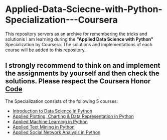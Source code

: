 # Applied-Data-Sciecne-with-Python-Specialization---Coursera
This repository servers as an archive for remembering the tricks and solutionis I am learning during the **"Applied Data Science with Python"** Specialization by Coursera.
The solutions and implementations of each course will be added to this repository.
## I strongly recommend to think on and implement the assignments by yourself and then check the solutions. Please respect the Coursera Honor [Code](https://learner.coursera.help/hc/en-us/articles/209818863)

The Specialization consists of the following 5 courses:
- [Introduction to Data Science in Python](https://www.coursera.org/learn/python-data-analysis?specialization=data-science-python)
- [Applied Plotting, Charting & Data Representation in Python](https://www.coursera.org/learn/python-plotting?specialization=data-science-python)
- [Applied Machine Learning in Python](https://www.coursera.org/learn/python-machine-learning?specialization=data-science-python)
- [Applied Text Mining in Python](https://www.coursera.org/learn/python-text-mining?specialization=data-science-python)
- [Applied Social Network Analysis in Python](https://www.coursera.org/learn/python-social-network-analysis)

